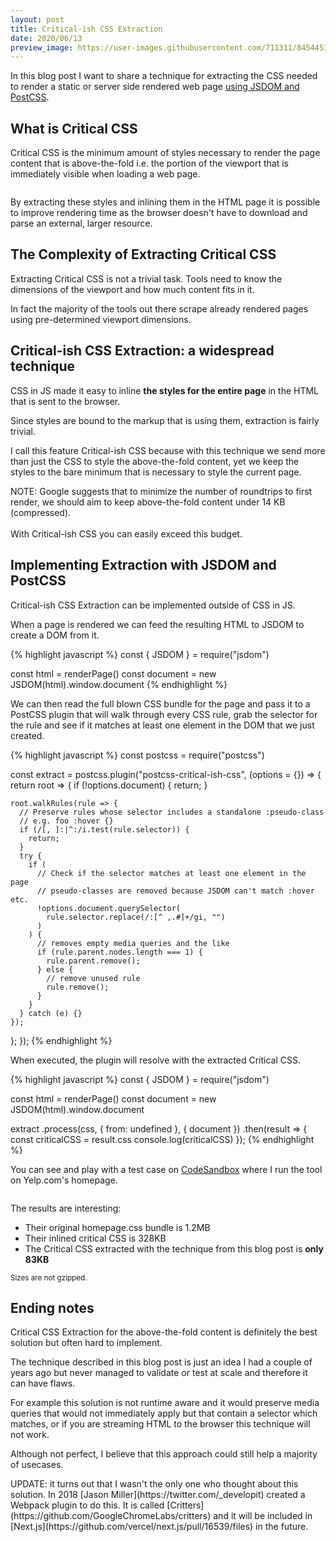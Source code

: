 ```yaml
---
layout: post
title: Critical-ish CSS Extraction
date: 2020/06/13
preview_image: https://user-images.githubusercontent.com/711311/84544531-c29d1800-acfd-11ea-9cfc-ce8fa27dd37b.png
---
```


In this blog post I want to share a technique for extracting the CSS needed to render a static or server side rendered web page [using JSDOM and PostCSS](#implementing-extraction-with-jsdom-and-postcss).

## What is Critical CSS

Critical CSS is the minimum amount of styles necessary to render the page content that is above-the-fold i.e. the portion of the viewport that is immediately visible when loading a web page.

<figure>
<img src="https://user-images.githubusercontent.com/711311/84544531-c29d1800-acfd-11ea-9cfc-ce8fa27dd37b.png" alt role="presentation">
</figure>

By extracting these styles and inlining them in the HTML page it is possible to improve rendering time as the browser doesn't have to download and parse an external, larger resource.

## The Complexity of Extracting Critical CSS

Extracting Critical CSS is not a trivial task. Tools need to know the dimensions of the viewport and how much content fits in it.

In fact the majority of the tools out there scrape already rendered pages using pre-determined viewport dimensions.

## Critical-ish CSS Extraction: a widespread technique

CSS in JS made it easy to inline **the styles for the entire page** in the HTML that is sent to the browser.

Since styles are bound to the markup that is using them, extraction is fairly trivial.

I call this feature Critical-ish CSS because with this technique we send more than just the CSS to style the above-the-fold content, yet we keep the styles to the bare minimum that is necessary to style the current page.

<p class="Note">
  NOTE: Google suggests that to minimize the number of roundtrips to first render, we should aim to keep above-the-fold content under 14 KB (compressed).<br><br>
  With Critical-ish CSS you can easily exceed this budget.
</p>

## Implementing Extraction with JSDOM and PostCSS

Critical-ish CSS Extraction can be implemented outside of CSS in JS.

When a page is rendered we can feed the resulting HTML to JSDOM to create a DOM from it.

{% highlight javascript %}
const { JSDOM } = require("jsdom")

const html = renderPage()
const document = new JSDOM(html).window.document
{% endhighlight %}

We can then read the full blown CSS bundle for the page and pass it to a PostCSS plugin that will walk through every CSS rule, grab the selector for the rule and see if it matches at least one element in the DOM that we just created.

{% highlight javascript %}
const postcss = require("postcss")

const extract = postcss.plugin("postcss-critical-ish-css", (options = {}) => {
  return root => {
    if (!options.document) { return; }

    root.walkRules(rule => {
      // Preserve rules whose selector includes a standalone :pseudo-class
      // e.g. foo :hover {}
      if (/[, ]:|^:/i.test(rule.selector)) {
        return;
      }
      try {
        if (
          // Check if the selector matches at least one element in the page
          // pseudo-classes are removed because JSDOM can't match :hover etc.
          !options.document.querySelector(
            rule.selector.replace(/:[^ ,.#]+/gi, "")
          )
        ) {
          // removes empty media queries and the like
          if (rule.parent.nodes.length === 1) {
            rule.parent.remove();
          } else {
            // remove unused rule
            rule.remove();
          }
        }
      } catch (e) {}
    });
  };
});
{% endhighlight %}

When executed, the plugin will resolve with the extracted Critical CSS.

{% highlight javascript %}
const { JSDOM } = require("jsdom")

const html = renderPage()
const document = new JSDOM(html).window.document

extract
.process(css, { from: undefined }, { document })
.then(result => {
  const criticalCSS = result.css
  console.log(criticalCSS)
});
{% endhighlight %}

You can see and play with a test case on [CodeSandbox](https://codesandbox.io/s/critical-ish-css-extraction-for-ssr-and-static-sites-z0dcr) where I run the tool on Yelp.com's homepage.

<figure>
<img src="https://user-images.githubusercontent.com/711311/84550378-b8cde180-ad0a-11ea-8c17-314ee69fb079.png" alt role="presentation">
</figure>

The results are interesting:

- Their original homepage.css bundle is 1.2MB
- Their inlined critical CSS is 328KB
- The Critical CSS extracted with the technique from this blog post is **only 83KB**

<small>Sizes are not gzipped.</small>

## Ending notes

Critical CSS Extraction for the above-the-fold content is definitely the best solution but often hard to implement.

The technique described in this blog post is just an idea I had a couple of years ago but never managed to validate or test at scale and therefore it can have flaws.

For example this solution is not runtime aware and it would preserve media queries that would not immediately apply but that contain a selector which matches, or if you are streaming HTML to the browser this technique will not work.

Although not perfect, I believe that this approach could still help a majority of usecases.

<span class="Note" style="display: block;">
  UPDATE: it turns out that I wasn't the only one who thought about this solution. In 2018 [Jason Miller](https://twitter.com/_developit) created a Webpack plugin to do this. It is called [Critters](https://github.com/GoogleChromeLabs/critters) and it will be included in [Next.js](https://github.com/vercel/next.js/pull/16539/files) in the future.
</span>
